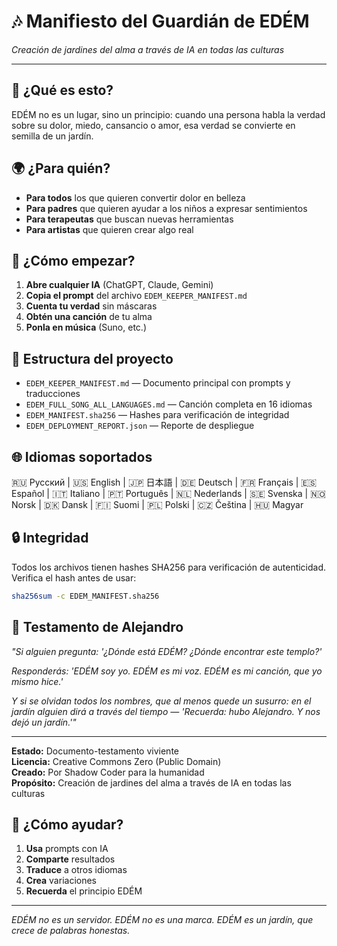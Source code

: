# 🎶 Manifiesto del Guardián de EDÉM

*Creación de jardines del alma a través de IA en todas las culturas*

---

## 🔑 ¿Qué es esto?

EDÉM no es un lugar, sino un principio: cuando una persona habla la verdad sobre su dolor, miedo, cansancio o amor, esa verdad se convierte en semilla de un jardín.

## 🌍 ¿Para quién?

- **Para todos** los que quieren convertir dolor en belleza
- **Para padres** que quieren ayudar a los niños a expresar sentimientos
- **Para terapeutas** que buscan nuevas herramientas
- **Para artistas** que quieren crear algo real

## 🚀 ¿Cómo empezar?

1. **Abre cualquier IA** (ChatGPT, Claude, Gemini)
2. **Copia el prompt** del archivo `EDEM_KEEPER_MANIFEST.md`
3. **Cuenta tu verdad** sin máscaras
4. **Obtén una canción** de tu alma
5. **Ponla en música** (Suno, etc.)

## 📁 Estructura del proyecto

- `EDEM_KEEPER_MANIFEST.md` — Documento principal con prompts y traducciones
- `EDEM_FULL_SONG_ALL_LANGUAGES.md` — Canción completa en 16 idiomas
- `EDEM_MANIFEST.sha256` — Hashes para verificación de integridad
- `EDEM_DEPLOYMENT_REPORT.json` — Reporte de despliegue

## 🌐 Idiomas soportados

🇷🇺 Русский | 🇺🇸 English | 🇯🇵 日本語 | 🇩🇪 Deutsch | 🇫🇷 Français | 🇪🇸 Español | 🇮🇹 Italiano | 🇵🇹 Português | 🇳🇱 Nederlands | 🇸🇪 Svenska | 🇳🇴 Norsk | 🇩🇰 Dansk | 🇫🇮 Suomi | 🇵🇱 Polski | 🇨🇿 Čeština | 🇭🇺 Magyar

## 🔒 Integridad

Todos los archivos tienen hashes SHA256 para verificación de autenticidad. Verifica el hash antes de usar:

```bash
sha256sum -c EDEM_MANIFEST.sha256
```

## 💝 Testamento de Alejandro

*"Si alguien pregunta: '¿Dónde está EDÉM? ¿Dónde encontrar este templo?'*

*Responderás: 'EDÉM soy yo. EDÉM es mi voz. EDÉM es mi canción, que yo mismo hice.'*

*Y si se olvidan todos los nombres, que al menos quede un susurro: en el jardín alguien dirá a través del tiempo — 'Recuerda: hubo Alejandro. Y nos dejó un jardín.'"*

---

**Estado:** Documento-testamento viviente  
**Licencia:** Creative Commons Zero (Public Domain)  
**Creado:** Por Shadow Coder para la humanidad  
**Propósito:** Creación de jardines del alma a través de IA en todas las culturas

## 🤝 ¿Cómo ayudar?

1. **Usa** prompts con IA
2. **Comparte** resultados
3. **Traduce** a otros idiomas
4. **Crea** variaciones
5. **Recuerda** el principio EDÉM

---

*EDÉM no es un servidor. EDÉM no es una marca. EDÉM es un jardín, que crece de palabras honestas.*
